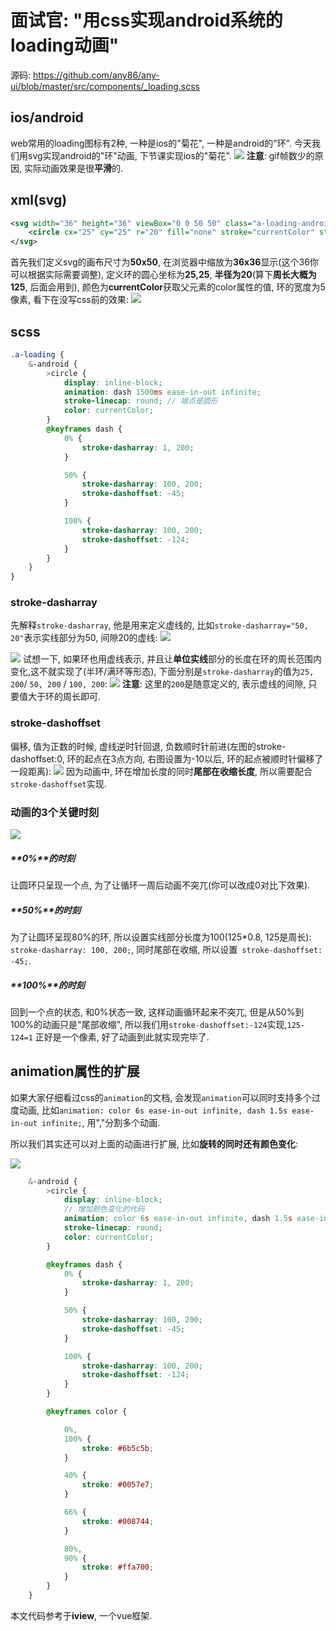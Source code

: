 # 面试官: "用css实现android系统的loading动画"

源码: https://github.com/any86/any-ui/blob/master/src/components/_loading.scss

## ios/android
web常用的loading图标有2种, 一种是ios的"菊花", 一种是android的"环". 今天我们用svg实现android的"环"动画, 下节课实现ios的"菊花".
![](https://user-gold-cdn.xitu.io/2019/7/24/16c22ad69ef58d9a?w=38&h=41&f=gif&s=36529)
**注意**: gif帧数少的原因, 实际动画效果是很**平滑**的.

## xml(svg)

```xml
<svg width="36" height="36" viewBox="0 0 50 50" class="a-loading-android">
    <circle cx="25" cy="25" r="20" fill="none" stroke="currentColor" stroke-width="5"></circle>
</svg>
```
首先我们定义svg的画布尺寸为**50x50**, 在浏览器中缩放为**36x36**显示(这个36你可以根据实际需要调整), 定义环的圆心坐标为**25,25**, **半径为20**(算下**周长大概为125**, 后面会用到), 颜色为**currentColor**获取父元素的color属性的值, 环的宽度为5像素, 看下在没写css前的效果:
![](https://ws1.sinaimg.cn/large/005IQkzXly1g59tuby5mdj30130170sh.jpg)


## scss

```scss
.a-loading {
    &-android {
        >circle {
            display: inline-block;
            animation: dash 1500ms ease-in-out infinite;
            stroke-linecap: round; // 端点是圆形
            color: currentColor;
        }
        @keyframes dash {
            0% {
                stroke-dasharray: 1, 200;
            }

            50% {
                stroke-dasharray: 100, 200;
                stroke-dashoffset: -45;
            }

            100% {
                stroke-dasharray: 100, 200;
                stroke-dashoffset: -124;
            }
        }
    }
}
```

### stroke-dasharray
先解释`stroke-dasharray`, 他是用来定义虚线的,  比如`stroke-dasharray="50, 20"`表示实线部分为50, 间隙20的虚线: 
![](https://ws1.sinaimg.cn/large/005IQkzXly1g5arexm7sgj30e300t0qq.jpg)

![](https://ws1.sinaimg.cn/large/005IQkzXly1g5aw5fwq4tj3014013a9t.jpg)
试想一下, 如果环也用虚线表示, 并且让**单位实线**部分的长度在环的周长范围内变化,这不就实现了(半环/满环等形态), 下面分别是`stroke-dasharray`的值为`25, 200`/ `50, 200` / `100, 200`:
![](https://ws1.sinaimg.cn/large/005IQkzXly1g5arb0e7muj303x01bq2p.jpg)
**注意**: 这里的`200`是随意定义的, 表示虚线的间隙, 只要值大于环的周长即可.

### stroke-dashoffset
偏移, 值为正数的时候, 虚线逆时针回退, 负数顺时针前进(左图的stroke-dashoffset:0, 环的起点在3点方向, 右图设置为-10以后, 环的起点被顺时针偏移了一段距离):
![](https://ws1.sinaimg.cn/large/005IQkzXly1g5as5rhj03j305i02lmx0.jpg)
因为动画中, 环在增加长度的同时**尾部在收缩长度**, 所以需要配合`stroke-dashoffset`实现.

### 动画的3个关键时刻
![](https://ws1.sinaimg.cn/large/005IQkzXly1g5awigfu1pj304m02qt8k.jpg)

##### **0%**的时刻
让圆环只呈现一个点, 为了让循环一周后动画不突兀(你可以改成0对比下效果). 

##### **50%**的时刻
为了让圆环呈现80%的环, 所以设置实线部分长度为100(125*0.8, 125是周长): `stroke-dasharray: 100, 200;`, 同时尾部在收缩, 所以设置` stroke-dashoffset: -45;`.

##### **100%**的时刻
回到一个点的状态, 和0%状态一致, 这样动画循环起来不突兀, 但是从50%到100%的动画只是"尾部收缩", 所以我们用`stroke-dashoffset:-124`实现,`125-124=1` 正好是一个像素, 好了动画到此就实现完毕了.


## animation属性的扩展
如果大家仔细看过css的`animation`的文档, 会发现`animation`可以同时支持多个过度动画, 比如`animation: color 6s ease-in-out infinite, dash 1.5s ease-in-out infinite;`, 用","分割多个动画.

所以我们其实还可以对上面的动画进行扩展, 比如**旋转的同时还有颜色变化**:

![](https://user-gold-cdn.xitu.io/2019/7/24/16c22abd7e87e65e?w=38&h=51&f=gif&s=121449)



```scss
    &-android {
        >circle {
            display: inline-block;
            // 增加颜色变化的代码
            animation: color 6s ease-in-out infinite, dash 1.5s ease-in-out infinite; 
            stroke-linecap: round;
            color: currentColor;
        }

        @keyframes dash {
            0% {
                stroke-dasharray: 1, 200;
            }

            50% {
                stroke-dasharray: 100, 200;
                stroke-dashoffset: -45;
            }

            100% {
                stroke-dasharray: 100, 200;
                stroke-dashoffset: -124;
            }
        }

        @keyframes color {

            0%,
            100% {
                stroke: #6b5c5b;
            }

            40% {
                stroke: #0057e7;
            }

            66% {
                stroke: #008744;
            }

            80%,
            90% {
                stroke: #ffa700;
            }
        }
    }
```

本文代码参考于**iview**, 一个vue框架.